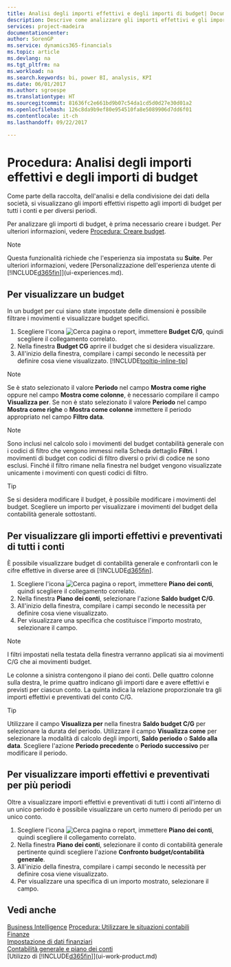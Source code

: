 ```yaml
---
title: Analisi degli importi effettivi e degli importi di budget| Documenti Microsoft
description: Descrive come analizzare gli importi effettivi e gli importi di budget.
services: project-madeira
documentationcenter: 
author: SorenGP
ms.service: dynamics365-financials
ms.topic: article
ms.devlang: na
ms.tgt_pltfrm: na
ms.workload: na
ms.search.keywords: bi, power BI, analysis, KPI
ms.date: 06/01/2017
ms.author: sgroespe
ms.translationtype: HT
ms.sourcegitcommit: 81636fc2e661bd9b07c54da1cd5d0d27e30d01a2
ms.openlocfilehash: 126c8da9b9ef80e954510fa8e5089906d7dd6f01
ms.contentlocale: it-ch
ms.lasthandoff: 09/22/2017

---
```

# <a name="how-to-analyze-actual-amounts-versus-budgeted-amounts"></a>Procedura: Analisi degli importi effettivi e degli importi di budget
Come parte della raccolta, dell'analisi e della condivisione dei dati della società, si visualizzano gli importi effettivi rispetto agli importi di budget per tutti i conti e per diversi periodi.

Per analizzare gli importi di budget, è prima necessario creare i budget. Per ulteriori informazioni, vedere [Procedura: Creare budget](finance-how-create-budgets.md).

> [!NOTE]  
>   Questa funzionalità richiede che l'esperienza sia impostata su **Suite**. Per ulteriori informazioni, vedere [Personalizzazione dell'esperienza utente di [!INCLUDE[d365fin](includes/d365fin_md.md)]](ui-experiences.md).

## <a name="to-view-a-budget"></a>Per visualizzare un budget
In un budget per cui siano state impostate delle dimensioni è possibile filtrare i movimenti e visualizzare budget specifici.

1. Scegliere l'icona ![Cerca pagina o report](media/ui-search/search_small.png "icona Cerca pagina o report"), immettere **Budget C/G**, quindi scegliere il collegamento correlato.
2. Nella finestra **Budget CG** aprire il budget che si desidera visualizzare.  
3. All'inizio della finestra, compilare i campi secondo le necessità per definire cosa viene visualizzato. [!INCLUDE[tooltip-inline-tip](includes/tooltip-inline-tip_md.md)]

> [!NOTE]  
>   Se è stato selezionato il valore **Periodo** nel campo **Mostra come righe** oppure nel campo **Mostra come colonne**, è necessario compilare il campo **Visualizza per**. Se non è stato selezionato il valore **Periodo** nel campo **Mostra come righe** o **Mostra come colonne** immettere il periodo appropriato nel campo **Filtro data**.  

> [!NOTE]  
>   Sono inclusi nel calcolo solo i movimenti del budget contabilità generale con i codici di filtro che vengono immessi nella Scheda dettaglio **Filtri**. I movimenti di budget con codici di filtro diversi o privi di codice ne sono esclusi. Finché il filtro rimane nella finestra nel budget vengono visualizzate unicamente i movimenti con questi codici di filtro.  

> [!TIP]  
>   Se si desidera modificare il budget, è possibile modificare i movimenti del budget. Scegliere un importo per visualizzare i movimenti del budget della contabilità generale sottostanti.

## <a name="to-view-actual-and-budgeted-amounts-for-all-accounts"></a>Per visualizzare gli importi effettivi e preventivati di tutti i conti  
È possibile visualizzare budget di contabilità generale e confrontarli con le cifre effettive in diverse aree di [!INCLUDE[d365fin](includes/d365fin_md.md)].

1. Scegliere l'icona ![Cerca pagina o report](media/ui-search/search_small.png "icona Cerca pagina o report"), immettere **Piano dei conti**, quindi scegliere il collegamento correlato.  
2. Nella finestra **Piano dei conti**, selezionare l'azione **Saldo budget C/G**.
3. All'inizio della finestra, compilare i campi secondo le necessità per definire cosa viene visualizzato.  
4. Per visualizzare una specifica che costituisce l'importo mostrato, selezionare il campo.  

> [!NOTE]  
>   I filtri impostati nella testata della finestra verranno applicati sia ai movimenti C/G che ai movimenti budget.

Le colonne a sinistra contengono il piano dei conti. Delle quattro colonne sulla destra, le prime quattro indicano gli importi dare e avere effettivi e previsti per ciascun conto. La quinta indica la relazione proporzionale tra gli importi effettivi e preventivati del conto C/G.  

> [!TIP]  
>   Utilizzare il campo **Visualizza per** nella finestra **Saldo budget C/G** per selezionare la durata del periodo. Utilizzare il campo **Visualizza come** per selezionare la modalità di calcolo degli importi, **Saldo periodo** o **Saldo alla data**. Scegliere l'azione **Periodo precedente** o **Periodo successivo** per modificare il periodo.  

## <a name="to-view-actual-and-budgeted-amounts-for-several-periods"></a>Per visualizzare importi effettivi e preventivati per più periodi  
Oltre a visualizzare importi effettivi e preventivati di tutti i conti all'interno di un unico periodo è possibile visualizzare un certo numero di periodo per un unico conto.  

1. Scegliere l'icona ![Cerca pagina o report](media/ui-search/search_small.png "icona Cerca pagina o report"), immettere **Piano dei conti**, quindi scegliere il collegamento correlato.  
2. Nella finestra **Piano dei conti**, selezionare il conto di contabilità generale pertinente quindi scegliere l'azione **Confronto budget/contabilità generale**.  
3. All'inizio della finestra, compilare i campi secondo le necessità per definire cosa viene visualizzato.   
4. Per visualizzare una specifica di un importo mostrato, selezionare il campo.  

## <a name="see-also"></a>Vedi anche
[Business Intelligence](bi.md)
[Procedura: Utilizzare le situazioni contabili](bi-how-work-account-schedule.md)  
[Finanze](finance.md)  
[Impostazione di dati finanziari](finance-setup-finance.md)  
[Contabilità generale e piano dei conti](finance-general-ledger.md)  
[Utilizzo di [!INCLUDE[d365fin](includes/d365fin_md.md)]](ui-work-product.md)  

